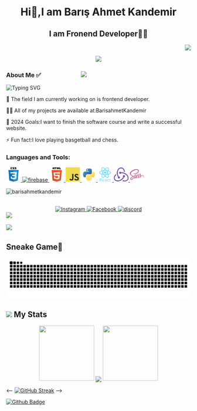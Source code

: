 <div>
  <h1 align="center">Hi👋,I am Barış Ahmet Kandemir</h1>
  <h2 align="center">I am Fronend Developer👨‍💻</h2>
</div>

<a href="https://hits.seeyoufarm.com"><img src="https://hits.seeyoufarm.com/api/count/incr/badge.svg?url=https%3A%2F%2Fgithub.com%2Fgjbae1212%2Fhit-counter&count_bg=%2379B680&title_bg=%23232447&icon=bitrise.svg&icon_color=%23E7E7E7&title=hits&edge_flat=false" align="right"/></a>

<br>
<p align="center"><img src="https://i.imgur.com/A6bWGFl.gif"/></p>



<div id="header">
<img src="https://cdn.dribbble.com/users/1162077/screenshots/3848914/programmer.gif" width="300" align="right"/>



### </path></svg></a> About Me ✅ </h2>


<!-- %7C -> alttaki yaziya | eklememize yariyor -->
![Typing SVG](https://readme-typing-svg.herokuapp.com?color=%CC00FF&lines=Welcome+Barış+Channel;Barış+Ahmet+Kandemir)
<p>🔭 The field I am currently working on is frontend developer.</p>
<p>👨‍💻 All of my projects are available at:<a href:"https://github.com/BarisahmetKandemir">BarisahmetKandemir</a></p>
<p>🥅 2024 Goals:I want to finish the software course and write a successful website.</p>
<p>⚡ Fun fact:I love playing basgetball and chess.</p>


<h3 align="left">Languages and Tools:</h3>
<p align="left"> <a href="https://www.w3schools.com/css/" target="_blank" rel="noreferrer"> <img src="https://raw.githubusercontent.com/devicons/devicon/master/icons/css3/css3-original-wordmark.svg" alt="css3" width="40" height="40"/> </a> <a href="https://firebase.google.com/" target="_blank" rel="noreferrer"> <img src="https://www.vectorlogo.zone/logos/firebase/firebase-icon.svg" alt="firebase" width="40" height="40"/> </a> <a href="https://www.w3.org/html/" target="_blank" rel="noreferrer"> <img src="https://raw.githubusercontent.com/devicons/devicon/master/icons/html5/html5-original-wordmark.svg" alt="html5" width="40" height="40"/> </a> <a href="https://developer.mozilla.org/en-US/docs/Web/JavaScript" target="_blank" rel="noreferrer"> <img src="https://raw.githubusercontent.com/devicons/devicon/master/icons/javascript/javascript-original.svg" alt="javascript" width="40" height="40"/> </a> <a href="https://www.python.org" target="_blank" rel="noreferrer"> <img src="https://raw.githubusercontent.com/devicons/devicon/master/icons/python/python-original.svg" alt="python" width="40" height="40"/> </a> <a href="https://reactjs.org/" target="_blank" rel="noreferrer"> <img src="https://raw.githubusercontent.com/devicons/devicon/master/icons/react/react-original-wordmark.svg" alt="react" width="40" height="40"/> </a> <a href="https://redux.js.org" target="_blank" rel="noreferrer"> <img src="https://raw.githubusercontent.com/devicons/devicon/master/icons/redux/redux-original.svg" alt="redux" width="40" height="40"/> </a> <a href="https://sass-lang.com" target="_blank" rel="noreferrer"> <img src="https://raw.githubusercontent.com/devicons/devicon/master/icons/sass/sass-original.svg" alt="sass" width="40" height="40"/> </a> </p>

<p><img align="center" src="https://github-readme-stats.vercel.app/api/top-langs?username=barisahmetkandemir&show_icons=true&locale=en&layout=compact" alt="barisahmetkandemir" /></p>


<br>

 <div align="center"> 
  <a href="https://www.instagram.com/barisahme_kandemir" target="_blank">
   <img alt="Instagram" src="https://img.shields.io/badge/instagram-%23333?&style=for-the-badge&logo=instagram&logoColor=#E1306C "/>
  </a>
  <a href="https://www.facebook.com/barisahme_kandemir" target="_blank">
   <img alt="Facebook" src="https://img.shields.io/badge/facebook-%23333?&style=for-the-badge&logo=facebook&logoColor=blue"/>
  </a>
  <a href="https://discord.com/users/Kyroxium#5179" target="_blank">
   <img alt="discord" src="https://img.shields.io/badge/Discord-%23333?style=for-the-badge&logo=discord&logoColor=#7289d9"/>
  </a>
</div>
 <img src="https://www.animatedimages.org/data/media/562/animated-line-image-0184.gif" width="1920" />

 
![](./profile-3d-contrib/profile-night-rainbow.svg)

<h2>Sneake Game🐍</h2>

![](https://github.com/BEPb/BEPb/raw/output/github-contribution-grid-snake.svg)

<!-- 
name: GitHub-Profile-3D-Contrib

on:
  schedule: # 03:00 JST == 18:00 UTC
    - cron: "0 18 * * *"
  workflow_dispatch:

jobs:
  build:
    runs-on: ubuntu-latest
    name: generate-github-profile-3d-contrib
    steps:
      - uses: actions/checkout@v3
      - uses: yoshi389111/github-profile-3d-contrib@0.7.1
        env:
          GITHUB_TOKEN: ${{ secrets.GITHUB_TOKEN }}
          USERNAME: ${{ github.repository_owner }}
      - name: Commit & Push
        run: |
          git config user.name github-actions
          git config user.email github-actions@github.com
          git add -A .
          git commit -m "generated"
          git push
-->


<!--![](https://raw.githubusercontent.com/zouariste/corona-runner/gh-pages/assets/corona-runner.gif)-->



 
## <img src="https://media.giphy.com/media/iY8CRBdQXODJSCERIr/giphy.gif" width="25"> <b>My Stats</b>

<p align="center">
  <img height="150" width="150" src="WEBP/left.webp">
  <img align="center" src="http://github-readme-streak-stats.herokuapp.com?user=hanzelkaraagac&theme=dark&background=000000"/>
  <img height="150" width="150" src="WEBP/right.webp">
</p>

<-- [![GitHub Streak](http://github-readme-streak-stats.herokuapp.com?user=hanzelkaraagac&theme=dark&background=000000)](https://git.io/streak-stats) -->



[![Github Badge](https://img.shields.io/badge/-Github-000?style=quare&labelColor=000&logo=Github&logoColor=white&link=link)](https://github.com/BarisahmetKandemir)




